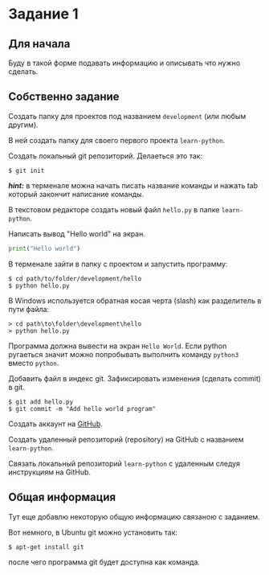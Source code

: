 # Задание 1

## Для начала

Буду в такой форме подавать информацию и описывать что нужно сделать.

## Собственно задание

Создать папку для проектов под названием `development` (или любым другим).

В ней создать папку для своего первого проекта `learn-python`.

Создать локальный git репозиторий. Делаеться это так:

```
$ git init
```

***hint:*** в терменале можна начать писать название команды и нажать tab который закончит написание команды.

В текстовом редакторе создать новый файл `hello.py` в папке `learn-python`.

Написать вывод "Hello world" на экран.

```python
print("Hello world")
```

В терменале зайти в папку с проектом и запустить программу:

```
$ cd path/to/folder/development/hello
$ python hello.py
```

В Windows используется обратная косая черта (slash) как разделитель в пути файла:

```
> cd path\to\folder\development\hello
> python hello.py
```

Программа должна вывести на экран `Hello World`.
Если python ругаеться значит можно попробывать выполнить команду `python3` вместо `python`.

Добавить файл в индекс git.
Зафиксировать изменения (сделать commit) в git.

```
$ git add hello.py
$ git commit -m "Add hello world program"
```

Создать аккаунт на [GitHub](http://github.com).

Создать удаленный репозиторий (repository) на GitHub с названием `learn-python`.

Связать локальный репозиторий `learn-python` c удаленным следуя инструкциям на GitHub.

## Общая информация

Тут еще добавлю некоторую общую информацию связаною с заданием.

Вот немного, в Ubuntu git можно установить так:

```
$ apt-get install git
```

после чего программа git будет доступна как команда.

